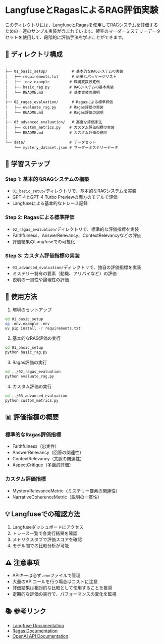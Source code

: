 # LangfuseとRagasによるRAG評価実験

このディレクトリには、LangfuseとRagasを使用してRAGシステムを評価するための一連のサンプル実装が含まれています。架空のマーダーミステリーデータセットを使用して、段階的に評価手法を学ぶことができます。

## 📁 ディレクトリ構成

```
.
├── 01_basic_setup/           # 基本的なRAGシステムの実装
│   ├── requirements.txt      # 必要なパッケージリスト
│   ├── .env.example         # 環境変数設定例
│   ├── basic_rag.py         # RAGシステムの基本実装
│   └── README.md            # 基本実装の説明
│
├── 02_ragas_evaluation/      # Ragasによる標準評価
│   ├── evaluate_rag.py      # Ragas評価の実装
│   └── README.md            # Ragas評価の説明
│
├── 03_advanced_evaluation/   # 高度な評価手法
│   ├── custom_metrics.py    # カスタム評価指標の実装
│   └── README.md            # カスタム評価の説明
│
└── data/                    # データセット
    └── mystery_dataset.json # マーダーミステリーデータ
```

## 🎯 学習ステップ

### Step 1: 基本的なRAGシステムの構築
- `01_basic_setup/`ディレクトリで、基本的なRAGシステムを実装
- GPT-4とGPT-4 Turbo Previewの両方のモデルで評価
- Langfuseによる基本的なトレース記録

### Step 2: Ragasによる標準評価
- `02_ragas_evaluation/`ディレクトリで、標準的な評価指標を実装
- Faithfulness、AnswerRelevancy、ContextRelevancyなどの評価
- 評価結果のLangfuseでの可視化

### Step 3: カスタム評価指標の実装
- `03_advanced_evaluation/`ディレクトリで、独自の評価指標を実装
- ミステリー特有の要素（動機、アリバイなど）の評価
- 説明の一貫性や論理性の評価

## 🚀 使用方法

1. 環境のセットアップ
```bash
cd 01_basic_setup
cp .env.example .env
uv pip install -r requirements.txt
```

2. 基本的なRAG評価の実行
```bash
cd 01_basic_setup
python basic_rag.py
```

3. Ragas評価の実行
```bash
cd ../02_ragas_evaluation
python evaluate_rag.py
```

4. カスタム評価の実行
```bash
cd ../03_advanced_evaluation
python custom_metrics.py
```

## 📊 評価指標の概要

### 標準的なRagas評価指標
- Faithfulness（忠実性）
- AnswerRelevancy（回答の関連性）
- ContextRelevancy（文脈の関連性）
- AspectCritique（多面的評価）

### カスタム評価指標
- MysteryRelevanceMetric（ミステリー要素の関連性）
- NarrativeCoherenceMetric（説明の一貫性）

## 💡 Langfuseでの確認方法

1. Langfuseダッシュボードにアクセス
2. トレース一覧で各実行結果を確認
3. メトリクスタブで評価スコアを確認
4. モデル間での比較分析が可能

## ⚠️ 注意事項

- APIキーは必ず`.env`ファイルで管理
- 大量のAPIコールを行う場合はコストに注意
- 評価結果は相対的な比較として使用することを推奨
- 定期的な評価の実行で、パフォーマンスの変化を監視

## 📚 参考リンク

- [Langfuse Documentation](https://langfuse.com/docs)
- [Ragas Documentation](https://docs.ragas.io/)
- [OpenAI API Documentation](https://platform.openai.com/docs/api-reference)
